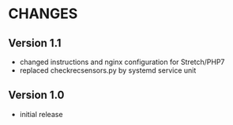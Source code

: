 CHANGES
=======

Version 1.1
-----------

* changed instructions and nginx configuration for Stretch/PHP7
* replaced checkrecsensors.py by systemd service unit

Version 1.0
-----------

* initial release
